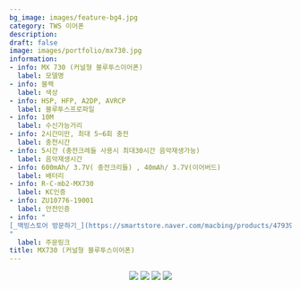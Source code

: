 ```yaml
---
bg_image: images/feature-bg4.jpg
category: TWS 이어폰
description: 
draft: false
image: images/portfolio/mx730.jpg
information:
- info: MX 730 (커널형 블루투스이어폰)
  label: 모델명 
- info: 블랙
  label: 색상
- info: HSP, HFP, A2DP, AVRCP
  label: 블루투스프로파일
- info: 10M
  label: 수신가능거리
- info: 2시간미만, 최대 5~6회 충전
  label: 충천시간
- info: 5시간 (충전크레들 사용시 최대30시간 음악재생가능)
  label: 음악재생시간 
- info: 600mAh/ 3.7V( 충전크리들) , 40mAh/ 3.7V(이어버드)
  label: 배터리 
- info: R-C-mb2-MX730
  label: KC인증
- info: ZU10776-19001
  label: 안전인증
- info: "
[_맥빙스토어 방문하기_](https://smartstore.naver.com/macbing/products/4793902346)
"
  label: 주문링크 
title: MX730 (커널형 블루투스이어폰)
---
```



<p align="center">
  <img src=/images/portfolio/맥빙MX730_1.jpg/>
  <img src=/images/portfolio/맥빙MX730_2.jpg/>
  <img src=/images/portfolio/맥빙MX730_3.jpg/>
  <img src=/images/portfolio/맥빙MX730_4.jpg/>
</p>